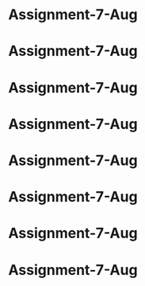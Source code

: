 # Assignment-7-Aug
# Assignment-7-Aug
# Assignment-7-Aug
# Assignment-7-Aug
# Assignment-7-Aug
# Assignment-7-Aug
# Assignment-7-Aug
# Assignment-7-Aug
